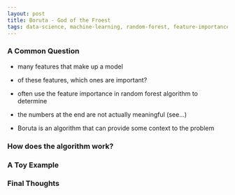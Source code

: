 ```yaml
---
layout: post
title: Boruta - God of the Froest
tags: data-science, machine-learning, random-forest, feature-importance
---
```



### A Common Question 
- many features that make up a model
- of these features, which ones are important? 
- often use the feature importance in random forest algorithm to determine 
- the numbers at the end are not actually meaningful (see...)

- Boruta is an algorithm that can provide some context to the problem

### How does the algorithm work? 

### A Toy Example

### Final Thoughts
